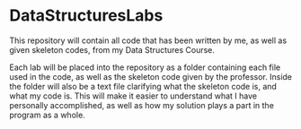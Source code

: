 # DataStructuresLabs
This repository will contain all code that has been written by me, as well as given skeleton codes, from my Data Structures Course.

Each lab will be placed into the repository as a folder containing each file used in the code, as well as the skeleton code given by the professor. Inside the folder will also be a text file clarifying what the skeleton code is, and what my code is. This will make it easier to understand what I have personally accomplished, as well as how my solution plays a part in the program as a whole.
